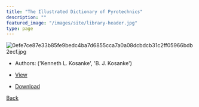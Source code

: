 ```yaml
---
title: "The Illustrated Dictionary of Pyrotechnics"
description: ""
featured_image: "/images/site/library-header.jpg"
type: page
---
```


![0efe7ce87e33b85fe9bedc4ba7d6855cca7a0a08dcbdcb31c2ff05966bdb2ecf.jpg](https://drive.google.com/uc?export=view&id=1hap-Zfj6zZut6ZHw5KmP0fQC-OkOZIda)
* Authors: ('Kenneth L. Kosanke', 'B. J. Kosanke')
* <a href="https://drive.google.com/uc?export=view&id=1E-PCJGUIM9ylQS4KuNxWI6WnbKH5b_Wk" target="_blank">View</a>

* [Download](https://drive.google.com/uc?export=download&id=1E-PCJGUIM9ylQS4KuNxWI6WnbKH5b_Wk)

[Back](/library/)
